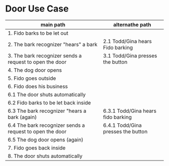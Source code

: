 # Door Use Case

| main path                                                | alternathe path                    |
| -------------------------------------------------------- | ---------------------------------- |
| 1. Fido barks to be let out                              |                                    |
| 2. The bark recognizer "hears" a bark                    | 2.1 Todd/Gina hears Fido barking   |
| 3. The bark recognizer sends a request to open the door  | 3.1 Todd/Gina presses the button   |
| 4. The dog door opens                                    |                                    |
| 5. Fido goes outside                                     |                                    |
| 6. Fido does his business                                |                                    |
| 6.1 The door shuts automatically                         |                                    |
| 6.2 Fido barks to be let back inside                     |                                    |
| 6.3 The bark recognizer "hears a bark (again)            | 6.3.1 Todd/Gina hears fido barking |
| 6.4 The bark recognizer sends a request to open the door | 6.4.1 Todd/Gina presses the button |
| 6.5 The dog door opens (again)                           |                                    |
| 7. Fido goes back inside                                 |                                    |
| 8. The door shuts automatically                          |                                    |
